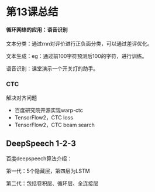 # 第13课总结

#### 循环网络的应用：语音识别

文本分类：通过rnn对评价进行正负面分类，可以通过差评优化。

文本生成：eg：通过前100字符预测后100的字符，进行训练。

语音识别：课堂演示一个开关灯的助手。

###  CTC

解决对齐问题

- 百度研究院开源实现warp-ctc
- TensorFlow2，CTC loss
- TensorFlow2，CTC beam search

##  DeepSpeech 1-2-3

百度deepspeech算法介绍：

第一代：5个隐藏层，第四层为LSTM

第二代：包括卷积层、循环层、全连接层

